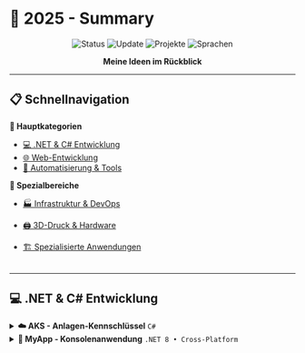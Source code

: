 # 🚀 2025 - Summary

<div align="center">

![Status](https://img.shields.io/badge/Status-Aktiv%20in%20Entwicklung-brightgreen)
![Update](https://img.shields.io/badge/Letzte%20Aktualisierung-Juli%202025-blue)
![Projekte](https://img.shields.io/badge/Projekte-15+-orange)
![Sprachen](https://img.shields.io/badge/Sprachen-C%23%20|%20JavaScript%20|%20HTML%20|%20CSS%20|%20Python-red)

**Meine Ideen im Rückblick**

</div>

---

## 📋 Schnellnavigation

<table>
    <tr>


**🎯 Hauptkategorien**
- [💻 .NET & C# Entwicklung](#-net--c-entwicklung)
- [🌐 Web-Entwicklung](#-web-entwicklung)
- [🔧 Automatisierung & Tools](#-automatisierung--tools)


**🚀 Spezialbereiche**
- [🏭 Infrastruktur & DevOps](#-infrastruktur--devops)
- [🖨️ 3D-Druck & Hardware](#-3d-druck--hardware)
- [🏗️ Spezialisierte Anwendungen](#-spezialisierte-anwendungen)



    </tr>
</table>

---

## 💻 .NET & C# Entwicklung

<details>
<summary><b>☁️ AKS - Anlagen-Kennschlüssel</b> <code>C#</code></summary>

> **Professionelle Analgen-Kennschlüssel mit C# Implementierung**

| Ressource | Beschreibung | Link |
|-----------|-------------|------|
| 📚 **Dokumentation** | Technische Dokumentation | [→ Öffnen](https://github.com/ydh-embedded/AKS.git) |
| 📚 **Dokumentation** | Technische Dokumentation | [→ Öffnen](https://github.com/ydh-embedded/App-S-Sharp.git) |
| 📚 **Dokumentation** | Technische Dokumentation | [→ Öffnen](https://github.com/ydh-embedded/BackUp-mit-Rsynch.git) |
| 📚 **Dokumentation** | Technische Dokumentation | [→ Öffnen](https://github.com/ydh-embedded/LLMS-SEO-WebSite.git) |
| 📚 **Dokumentation** | Technische Dokumentation | [→ Öffnen](https://github.com/ydh-embedded/Live-Server-python.git) |
| 📚 **Dokumentation** | Technische Dokumentation | [→ Öffnen](https://github.com/ydh-embedded/OrcaSlicer.git) |
| 📚 **Dokumentation** | Technische Dokumentation | [→ Öffnen](https://github.com/ydh-embedded/PDF-Viewer.git) |
| 📚 **Dokumentation** | Technische Dokumentation | [→ Öffnen](https://github.com/ydh-embedded/Prombt-Generator.git) |
| 📚 **Dokumentation** | Technische Dokumentation | [→ Öffnen](https://github.com/ydh-embedded/V-Strom-Messung-ISO9972-html.git) |
| 📚 **Dokumentation** | Technische Dokumentation | [→ Öffnen](https://github.com/ydh-embedded/codesys.git) |
| 📚 **Dokumentation** | Technische Dokumentation | [→ Öffnen](https://github.com/ydh-embedded/distrobox.git) |
| 📚 **Dokumentation** | Technische Dokumentation | [→ Öffnen](https://github.com/ydh-embedded/steuer-calc.git) |
| 📚 **Dokumentation** | Technische Dokumentation | [→ Öffnen](https://github.com/ydh-embedded/webvisu.github.io.git) |
| 📚 **Dokumentation** | Technische Dokumentation | [→ Öffnen](https://github.com/ydh-embedded/y3d-Printer-config-Optimierung.git) |

</details>

<details>
<summary><b>📱 MyApp - Konsolenanwendung</b> <code>.NET 8 • Cross-Platform</code></summary>

---

## 📞 Kontakt & Support

<div align="center">

**Bei Fragen zu einzelnen Projekten schauen Sie bitte in die jeweiligen README.md-Dateien**

![Status](https://img.shields.io/badge/Status-🟢%20Aktiv%20in%20Entwicklung-brightgreen)
![Update](https://img.shields.io/badge/Letzte%20Aktualisierung-📅%20Juli%202025-blue)

---

*📝 Diese README wird regelmäßig aktualisiert, um neue Projekte und Änderungen zu reflektieren.*

</div>